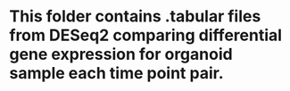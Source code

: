 # This folder contains .tabular files from DESeq2 comparing differential gene expression for organoid sample each time point pair.
